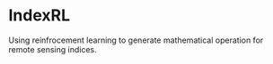 # IndexRL
Using reinfrocement learning to generate mathematical operation for remote sensing indices.
